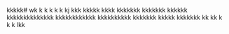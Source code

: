 kkkkk# wk
k
k
k
k
k
kj
kkk
kkkkk
kkkk
kkkkkkk
kkkkkkk
kkkkkk
kkkkkkkkkkkkkk
kkkkkkkkkkkk
kkkkkkkkkk
kkkkkkk
kkkkk
kkkkkkk
kk
kk
k
k
k
lkk
